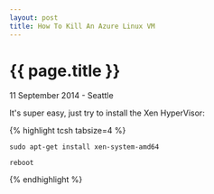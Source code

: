 ```yaml
---
layout: post
title: How To Kill An Azure Linux VM
---
```


{{ page.title }}
================

<p class="meta">11 September 2014 - Seattle</p>

It's super easy, just try to install the Xen HyperVisor:

{% highlight tcsh tabsize=4 %}

	sudo apt-get install xen-system-amd64

	reboot

{% endhighlight %}
